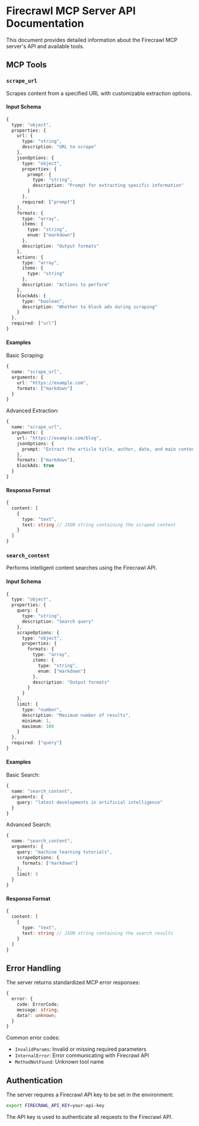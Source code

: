 # Firecrawl MCP Server API Documentation

This document provides detailed information about the Firecrawl MCP server's API and available tools.

## MCP Tools

### `scrape_url`

Scrapes content from a specified URL with customizable extraction options.

#### Input Schema

```typescript
{
  type: "object",
  properties: {
    url: {
      type: "string",
      description: "URL to scrape"
    },
    jsonOptions: {
      type: "object",
      properties: {
        prompt: {
          type: "string",
          description: "Prompt for extracting specific information"
        }
      },
      required: ["prompt"]
    },
    formats: {
      type: "array",
      items: {
        type: "string",
        enum: ["markdown"]
      },
      description: "Output formats"
    },
    actions: {
      type: "array",
      items: {
        type: "string"
      },
      description: "Actions to perform"
    },
    blockAds: {
      type: "boolean",
      description: "Whether to block ads during scraping"
    }
  },
  required: ["url"]
}
```

#### Examples

Basic Scraping:
```typescript
{
  name: "scrape_url",
  arguments: {
    url: "https://example.com",
    formats: ["markdown"]
  }
}
```

Advanced Extraction:
```typescript
{
  name: "scrape_url",
  arguments: {
    url: "https://example.com/blog",
    jsonOptions: {
      prompt: "Extract the article title, author, date, and main content"
    },
    formats: ["markdown"],
    blockAds: true
  }
}
```

#### Response Format

```typescript
{
  content: [
    {
      type: "text",
      text: string // JSON string containing the scraped content
    }
  ]
}
```

### `search_content`

Performs intelligent content searches using the Firecrawl API.

#### Input Schema

```typescript
{
  type: "object",
  properties: {
    query: {
      type: "string",
      description: "Search query"
    },
    scrapeOptions: {
      type: "object",
      properties: {
        formats: {
          type: "array",
          items: {
            type: "string",
            enum: ["markdown"]
          },
          description: "Output formats"
        }
      }
    },
    limit: {
      type: "number",
      description: "Maximum number of results",
      minimum: 1,
      maximum: 100
    }
  },
  required: ["query"]
}
```

#### Examples

Basic Search:
```typescript
{
  name: "search_content",
  arguments: {
    query: "latest developments in artificial intelligence"
  }
}
```

Advanced Search:
```typescript
{
  name: "search_content",
  arguments: {
    query: "machine learning tutorials",
    scrapeOptions: {
      formats: ["markdown"]
    },
    limit: 5
  }
}
```

#### Response Format

```typescript
{
  content: [
    {
      type: "text",
      text: string // JSON string containing the search results
    }
  ]
}
```

## Error Handling

The server returns standardized MCP error responses:

```typescript
{
  error: {
    code: ErrorCode;
    message: string;
    data?: unknown;
  }
}
```

Common error codes:
- `InvalidParams`: Invalid or missing required parameters
- `InternalError`: Error communicating with Firecrawl API
- `MethodNotFound`: Unknown tool name

## Authentication

The server requires a Firecrawl API key to be set in the environment:

```bash
export FIRECRAWL_API_KEY=your-api-key
```

The API key is used to authenticate all requests to the Firecrawl API.
